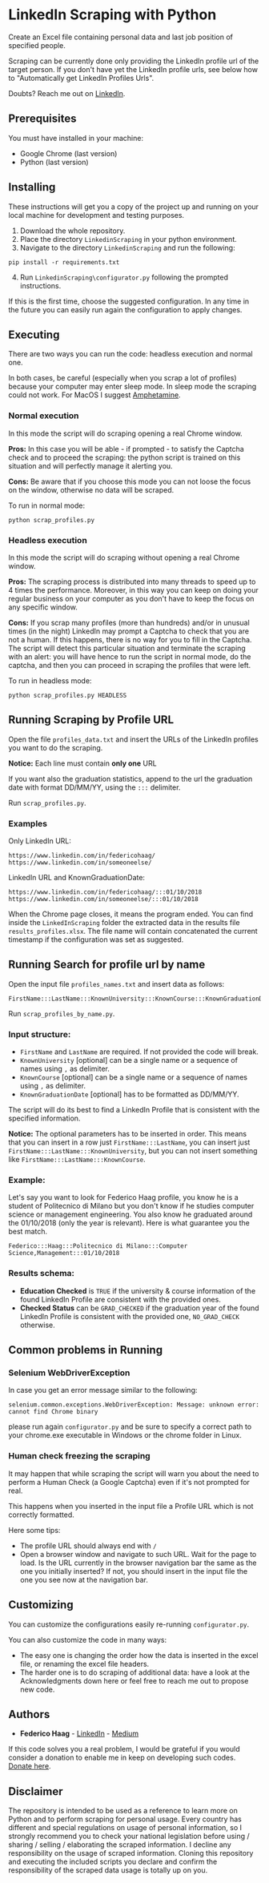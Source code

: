 # LinkedIn Scraping with Python

Create an Excel file containing personal data and last job position of specified people.

Scraping can be currently done only providing the LinkedIn profile url of the target person. If you don't have yet the LinkedIn profile urls, see below how to "Automatically get LinkedIn Profiles Urls".

Doubts? Reach me out on [LinkedIn](https://www.linkedin.com/in/federicohaag/).

## Prerequisites

You must have installed in your machine:
* Google Chrome (last version)
* Python (last version)


## Installing

These instructions will get you a copy of the project up and running on your local machine for development and testing purposes.

1. Download the whole repository.
2. Place the directory `LinkedinScraping` in your python environment.
3. Navigate to the directory `LinkedinScraping` and run the following:
```
pip install -r requirements.txt
```
4. Run `LinkedinScraping\configurator.py` following the prompted instructions.
 

If this is the first time, choose the suggested configuration.
In any time in the future you can easily run again the configuration to apply changes.

## Executing

There are two ways you can run the code: headless execution and normal one.

In both cases, be careful (especially when you scrap a lot of profiles) because your computer may enter sleep mode. In sleep mode the scraping could not work. For MacOS I suggest [Amphetamine](https://apps.apple.com/it/app/amphetamine/id937984704?mt=12).

### Normal execution
In this mode the script will do scraping opening a real Chrome window.

**Pros:** In this case you will be able - if prompted - to satisfy the Captcha check and to proceed the scraping: the python script is trained on this situation and will perfectly manage it alerting you.

**Cons:** Be aware that if you choose this mode you can not loose the focus on the window, otherwise no data will be scraped.

To run in normal mode:
```
python scrap_profiles.py
```

### Headless execution
In this mode the script will do scraping without opening a real Chrome window.

**Pros:** The scraping process is distributed into many threads to speed up to 4 times the performance. Moreover, in this way you can keep on doing your regular business on your computer as you don't have to keep the focus on any specific window.

**Cons:** If you scrap many profiles (more than hundreds) and/or in unusual times (in the night) LinkedIn may prompt a Captcha to check that you are not a human. If this happens, there is no way for you to fill in the Captcha. The script will detect this particular situation and terminate the scraping with an alert: you will have hence to run the script in normal mode, do the captcha, and then you can proceed in scraping the profiles that were left.

To run in headless mode:
```
python scrap_profiles.py HEADLESS
```

## Running Scraping by Profile URL

Open the file `profiles_data.txt` and insert the URLs of the LinkedIn profiles you want to do the scraping.

**Notice:** Each line must contain **only one** URL

If you want also the graduation statistics, append to the url the graduation date with format DD/MM/YY, using the `:::` delimiter.

Run `scrap_profiles.py`.

### Examples

Only LinkedIn URL:
```
https://www.linkedin.com/in/federicohaag/
https://www.linkedin.com/in/someoneelse/
```

LinkedIn URL and KnownGraduationDate:
```
https://www.linkedin.com/in/federicohaag/:::01/10/2018
https://www.linkedin.com/in/someoneelse/:::01/10/2018
```

When the Chrome page closes, it means the program ended.
You can find inside the `LinkedInScraping` folder the extracted data in the results file `results_profiles.xlsx`.
The file name will contain concatenated the current timestamp if the configuration was set as suggested.

## Running Search for profile url by name

Open the input file `profiles_names.txt` and insert data as follows:
```
FirstName:::LastName:::KnownUniversity:::KnownCourse:::KnownGraduationDate
```

Run `scrap_profiles_by_name.py`.

### Input structure:
* `FirstName` and `LastName` are required. If not provided the code will break.
* `KnownUniversity` [optional] can be a single name or a sequence of names using `,` as delimiter.
* `KnownCourse` [optional] can be a single name or a sequence of names using `,` as delimiter.
* `KnownGraduationDate` [optional] has to be formatted as DD/MM/YY.

The script will do its best to find a LinkedIn Profile that is consistent with the specified information.

**Notice:** The optional parameters has to be inserted in order. This means that you can insert in a row just `FirstName:::LastName`, you can insert just `FirstName:::LastName:::KnownUniversity`, but you can not insert something like `FirstName:::LastName:::KnownCourse`.

### Example:
Let's say you want to look for Federico Haag profile, you know he is a student of Politecnico di Milano but you don't know if he studies computer science or management engineering. You also know he graduated around the 01/10/2018 (only the year is relevant).
Here is what guarantee you the best match.
```
Federico:::Haag:::Politecnico di Milano:::Computer Science,Management:::01/10/2018
```

### Results schema:
* **Education Checked** is `TRUE` if the university & course information of the found LinkedIn Profile are consistent with the provided ones.
* **Checked Status** can be `GRAD_CHECKED` if the graduation year of the found LinkedIn Profile is consistent with the provided one, `NO_GRAD_CHECK` otherwise.

## Common problems in Running

### Selenium WebDriverException
In case you get an error message similar to the following:
```
selenium.common.exceptions.WebDriverException: Message: unknown error: cannot find Chrome binary
```
please run again `configurator.py` and be sure to specify a correct path to your chrome.exe executable in Windows or the chrome folder in Linux.

### Human check freezing the scraping
It may happen that while scraping the script will warn you about the need to perform a Human Check (a Google Captcha) even if it's not prompted for real.

This happens when you inserted in the input file a Profile URL which is not correctly formatted.

Here some tips:
* The profile URL should always end with `/`
* Open a browser window and navigate to such URL. Wait for the page to load. Is the URL currently in the browser navigation bar the same as the one you initially inserted? If not, you should insert in the input file the one you see now at the navigation bar.

## Customizing

You can customize the configurations easily re-running `configurator.py`.

You can also customize the code in many ways:
* The easy one is changing the order how the data is inserted in the excel file, or renaming the excel file headers.
* The harder one is to do scraping of additional data: have a look at the Acknowledgments down here or feel free to reach me out to propose new code.

## Authors

* **Federico Haag** - [LinkedIn](https://www.linkedin.com/in/federicohaag/) - [Medium](https://medium.com/@federicohaag)

If this code solves you a real problem, I would be grateful if you would consider a donation to enable me in keep on developing such codes. [Donate here](https://www.paypal.me/FedericoHaag).

## Disclaimer

The repository is intended to be used as a reference to learn more on Python and to perform scraping for personal usage. Every country has different and special regulations on usage of personal information, so I strongly recommend you to check your national legislation before using / sharing / selling / elaborating the scraped information. I decline any responsibility on the usage of scraped information. Cloning this repository and executing the included scripts you declare and confirm the responsibility of the scraped data usage is totally up on you.
